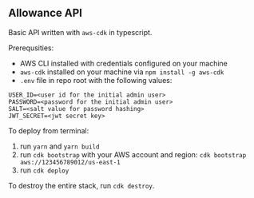 ## Allowance API
Basic API written with `aws-cdk` in typescript.

Prerequsities:
- AWS CLI installed with credentials configured on your machine
- `aws-cdk` installed on your machine via `npm install -g aws-cdk`
- `.env` file in repo root with the following values:
```
USER_ID=<user id for the initial admin user>
PASSWORD=<password for the initial admin user>
SALT=<salt value for password hashing>
JWT_SECRET=<jwt secret key>
```
To deploy from terminal:
1. run `yarn` and `yarn build`
1. run `cdk bootstrap` with your AWS account and region: `cdk bootstrap aws://123456789012/us-east-1`
2. run `cdk deploy`

To destroy the entire stack, run `cdk destroy`.
